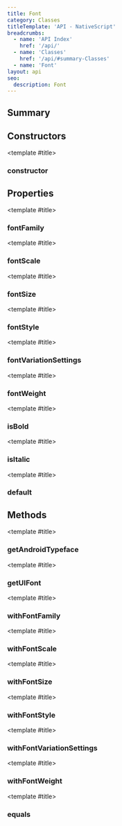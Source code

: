 ```yaml
---
title: Font
category: Classes
titleTemplate: 'API - NativeScript'
breadcrumbs:
  - name: 'API Index'
    href: '/api/'
  - name: 'Classes'
    href: '/api/#summary-Classes'
  - name: 'Font'
layout: api
seo:
  description: Font
---
```


<!-- This page is auto generated, do not edit manually. -->
<!-- Run "yarn generate:api-docs" to regenerate -->

<script setup lang="ts">
  import { provide } from "vue";
  import API_DATA from "./Font.data.json";
  
  provide('API_DATA', API_DATA);
</script>

<APIRefHierarchy v-once />

## <Heading ignore>Summary</Heading>

<APIRefSummary v-once />

## Constructors

<div class="">

<APIRef for="26242" v-once>

<template #title>

### constructor

</template>

</APIRef>

</div>

## Properties

<div class="isPublic">

<APIRef for="26250" v-once>

<template #title>

### fontFamily

</template>

</APIRef>

</div>

<div class="isPublic">

<APIRef for="26254" v-once>

<template #title>

### fontScale

</template>

</APIRef>

</div>

<div class="isPublic">

<APIRef for="26253" v-once>

<template #title>

### fontSize

</template>

</APIRef>

</div>

<div class="isPublic">

<APIRef for="26251" v-once>

<template #title>

### fontStyle

</template>

</APIRef>

</div>

<div class="isPublic isOptional">

<APIRef for="26255" v-once>

<template #title>

### fontVariationSettings

</template>

</APIRef>

</div>

<div class="isPublic">

<APIRef for="26252" v-once>

<template #title>

### fontWeight

</template>

</APIRef>

</div>

<div class="isPublic">

<APIRef for="26256" v-once>

<template #title>

### isBold

</template>

</APIRef>

</div>

<div class="isPublic">

<APIRef for="26257" v-once>

<template #title>

### isItalic

</template>

</APIRef>

</div>

<div class="isPublic isStatic">

<APIRef for="26237" v-once>

<template #title>

### default

</template>

</APIRef>

</div>

## Methods

<div class="isPublic">

<APIRef for="26258" v-once>

<template #title>

### getAndroidTypeface

</template>

</APIRef>

</div>

<div class="isPublic">

<APIRef for="26260" v-once>

<template #title>

### getUIFont

</template>

</APIRef>

</div>

<div class="isPublic">

<APIRef for="26263" v-once>

<template #title>

### withFontFamily

</template>

</APIRef>

</div>

<div class="isPublic">

<APIRef for="26275" v-once>

<template #title>

### withFontScale

</template>

</APIRef>

</div>

<div class="isPublic">

<APIRef for="26272" v-once>

<template #title>

### withFontSize

</template>

</APIRef>

</div>

<div class="isPublic">

<APIRef for="26266" v-once>

<template #title>

### withFontStyle

</template>

</APIRef>

</div>

<div class="isPublic">

<APIRef for="26278" v-once>

<template #title>

### withFontVariationSettings

</template>

</APIRef>

</div>

<div class="isPublic">

<APIRef for="26269" v-once>

<template #title>

### withFontWeight

</template>

</APIRef>

</div>

<div class="isPublic isStatic">

<APIRef for="26238" v-once>

<template #title>

### equals

</template>

</APIRef>

</div>
